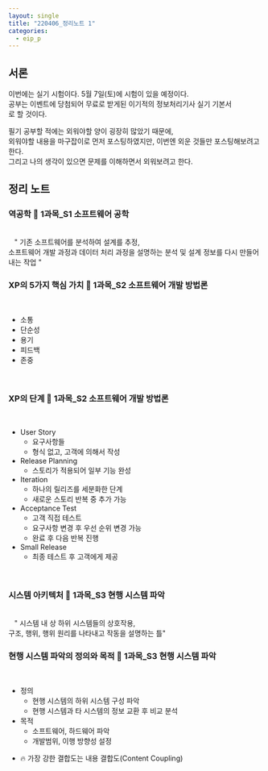 ```yaml
---
layout: single
title: "220406_정리노트 1"
categories:
  - eip_p
--- 
```


<style>
img.aligncenter{display:block;margin:0 auto}
  </style>

## 서론

이번에는 실기 시험이다. 5월 7일(토)에 시험이 있을 예정이다.<br>
공부는 이벤트에 당첨되어 무료로 받게된 이기적의 정보처리기사 실기 기본서<br>
로 할 것이다.<br>

필기 공부할 적에는 외워야할 양이 굉장히 많았기 때문에,<br>
외워야할 내용을 마구잡이로 먼저 포스팅하였지만, 이번엔 외운 것들만 포스팅해보려고 한다.<br>
그리고 나의 생각이 있으면 문제를 이해하면서 외워보려고 한다.<br>

## 정리 노트

<h3>역공학<caption1> 📘 1과목_S1 소프트웨어 공학</caption1></h3>

<br>
&nbsp;&nbsp; <daon> " 기존 소프트웨어를 분석하여 설계를 추정,<br> 소프트웨어 개발 과정과 데이터 처리 과정을 설명하는 분석 및 설계 정보를 다시 만들어내는 작업 " </daon>
<br>

<h3>XP의 5가지 핵심 가치<caption1> 📘 1과목_S2 소프트웨어 개발 방법론</caption1></h3>
<br>

* 소통
* 단순성
* 용기
* 피드백
* 존중

<br>
<h3>XP의 단계<caption1> 📘 1과목_S2 소프트웨어 개발 방법론</caption1></h3>
<br>

+ User Story
  - 요구사항들
  - 형식 없고, 고객에 의해서 작성
+ Release Planning
  - 스토리가 적용되어 일부 기능 완성
+ Iteration
  - 하나의 릴리즈를 세분화한 단계
  - 새로운 스토리 반복 중 추가 가능
+ Acceptance Test
  - 고객 직접 테스트
  - 요구사항 변경 후 우선 순위 변경 가능
  - 완료 후 다음 반복 진행
+ Small Release
  - 최종 테스트 후 고객에게 제공

<br>
<h3>시스템 아키텍처<caption1> 📘 1과목_S3 현행 시스템 파악</caption1></h3>
<br>
&nbsp;&nbsp; <daon> " 시스템 내 상 하위 시스템들의 상호작용,<br> 구조, 행위, 행위 원리를 나타내고 작동을 설명하는 틀" </daon>
<br>
  
<h3>현행 시스템 파악의 정의와 목적<caption1> 📘 1과목_S3 현행 시스템 파악</caption1></h3>
<br>

+ 정의
  - 현행 시스템의 하위 시스템 구성 파악
  - 현행 시스템과 타 시스템의 정보 교환 후 비교 분석
+ 목적
  - 소프트웨어, 하드웨어 파악
  - 개발범위, 이행 방향성 설정


* 🔥 가장 강한 결합도는 <span id="mus">내용 결합도(Content Coupling)</span>


